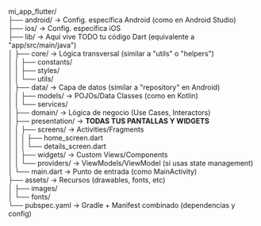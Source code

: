 mi_app_flutter/  
├── android/         → Config. específica Android (como en Android Studio)  
├── ios/             → Config. específica iOS  
├── lib/             → Aquí vive TODO tu código Dart (equivalente a "app/src/main/java")  
│   ├── core/        → Lógica transversal (similar a "utils" o "helpers")  
│   │   ├── constants/  
│   │   ├── styles/  
│   │   └── utils/  
│   ├── data/        → Capa de datos (similar a "repository" en Android)  
│   │   ├── models/  → POJOs/Data Classes (como en Kotlin)  
│   │   └── services/  
│   ├── domain/      → Lógica de negocio (Use Cases, Interactors)  
│   ├── presentation/ → **TODAS TUS PANTALLAS Y WIDGETS**  
│   │   ├── screens/  → Activities/Fragments  
│   │   │   ├── home_screen.dart  
│   │   │   └── details_screen.dart  
│   │   ├── widgets/  → Custom Views/Components  
│   │   └── providers/ → ViewModels/ViewModel (si usas state management)  
│   └── main.dart    → Punto de entrada (como MainActivity)  
├── assets/          → Recursos (drawables, fonts, etc)  
│   ├── images/  
│   └── fonts/  
└── pubspec.yaml     → Gradle + Manifest combinado (dependencias y config)  
